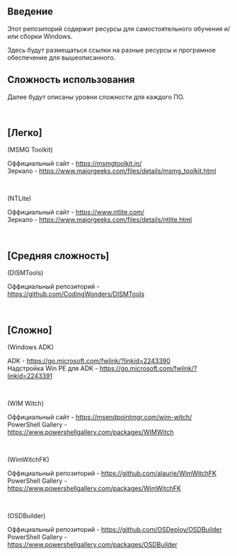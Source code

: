 <h2>Введение</h2>

Этот репозиторий содержит ресурсы для самостоятельного обучения и/или сборки Windows.

Здесь будут размещаться ссылки на разные ресурсы и програмное обеспечение для вышеописанного.

<h2>Сложность использования</h2>

Далее будут описаны уровни сложности для каждого ПО.

<br>

<h2>[Легко]</h2>

(MSMG Toolkit)

Оффициальный сайт - https://msmgtoolkit.in/ <br>
Зеркало - https://www.majorgeeks.com/files/details/msmg_toolkit.html

<br>

(NTLite)

Оффициальный сайт - https://www.ntlite.com/ <br>
Зеркало - https://www.majorgeeks.com/files/details/ntlite.html

<br>

<h2>[Средняя сложность]</h2>

(DISMTools)

Оффициальный репозиторий - https://github.com/CodingWonders/DISMTools

<br>

<h2>[Сложно]</h2>

(Windows ADK) 

ADK - https://go.microsoft.com/fwlink/?linkid=2243390 <br>
Надстройка Win PE для ADK - https://go.microsoft.com/fwlink/?linkid=2243391

<br>

(WIM Witch)

Оффициальный сайт - https://msendpointmgr.com/wim-witch/ <br>
PowerShell Gallery - https://www.powershellgallery.com/packages/WIMWitch

<br>

(WimWitchFK)

Оффициальный репозиторий - https://github.com/alaurie/WimWitchFK <br>
PowerShell Gallery - https://www.powershellgallery.com/packages/WimWitchFK

<br>

(OSDBuilder)

Оффициальный репозиторий - https://github.com/OSDeploy/OSDBuilder <br>
PowerShell Gallery - https://www.powershellgallery.com/packages/OSDBuilder

